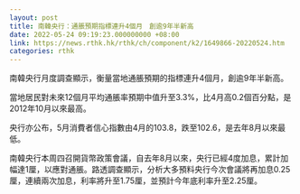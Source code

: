 ```yaml
---
layout: post
title: 南韓央行：通脹預期指標連升4個月　創逾9年半新高
date: 2022-05-24 09:19:23.000000000 +08:00
link: https://news.rthk.hk/rthk/ch/component/k2/1649866-20220524.htm
categories: rthk
---
```


南韓央行月度調查顯示，衡量當地通脹預期的指標連升4個月，創逾9年半新高。

當地居民對未來12個月平均通脹率預期中值升至3.3%，比4月高0.2個百分點，是2012年10月以來最高。

央行亦公布，5月消費者信心指數由4月的103.8，跌至102.6，是去年8月以來最低。

南韓央行本周四召開貨幣政策會議，自去年8月以來，央行已經4度加息，累計加幅達1厘，以應對通脹。路透調查顯示，分析大多預料央行今次會議將再加息0.25厘，連續兩次加息，利率將升至1.75厘，並預計今年底利率升至2.25厘。
